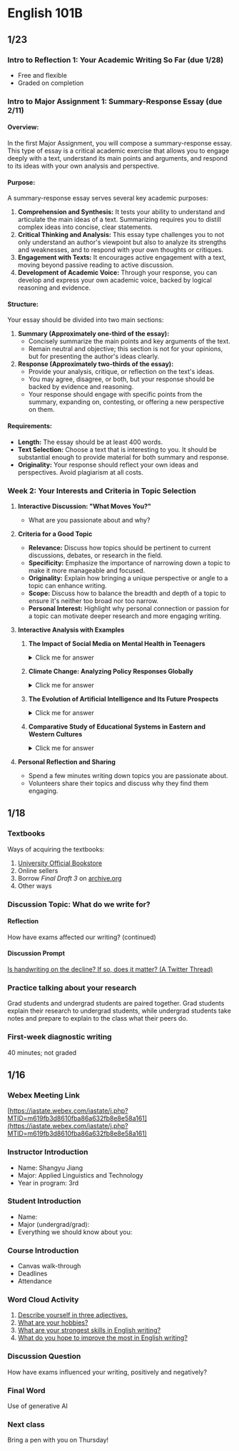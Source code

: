 # English 101B
## 1/23
### Intro to Reflection 1: Your Academic Writing So Far (due 1/28)
- Free and flexible
- Graded on completion
### Intro to Major Assignment 1: Summary-Response Essay (due 2/11)
#### Overview:
In the first Major Assignment, you will compose a summary-response essay. This type of essay is a critical academic exercise that allows you to engage deeply with a text, understand its main points and arguments, and respond to its ideas with your own analysis and perspective.
#### Purpose:
A summary-response essay serves several key academic purposes:
1. **Comprehension and Synthesis:** It tests your ability to understand and articulate the main ideas of a text. Summarizing requires you to distill complex ideas into concise, clear statements.
2. **Critical Thinking and Analysis:** This essay type challenges you to not only understand an author's viewpoint but also to analyze its strengths and weaknesses, and to respond with your own thoughts or critiques.
3. **Engagement with Texts:** It encourages active engagement with a text, moving beyond passive reading to active discussion.
4. **Development of Academic Voice:** Through your response, you can develop and express your own academic voice, backed by logical reasoning and evidence.
#### Structure:
Your essay should be divided into two main sections:
1. **Summary (Approximately one-third of the essay):**
   - Concisely summarize the main points and key arguments of the text.
   - Remain neutral and objective; this section is not for your opinions, but for presenting the author's ideas clearly.
2. **Response (Approximately two-thirds of the essay):**
   - Provide your analysis, critique, or reflection on the text's ideas.
   - You may agree, disagree, or both, but your response should be backed by evidence and reasoning.
   - Your response should engage with specific points from the summary, expanding on, contesting, or offering a new perspective on them.
#### Requirements:
- **Length:** The essay should be at least 400 words.
- **Text Selection:** Choose a text that is interesting to you. It should be substantial enough to provide material for both summary and response.
- **Originality:** Your response should reflect your own ideas and perspectives. Avoid plagiarism at all costs.
### Week 2: Your Interests and Criteria in Topic Selection
1. **Interactive Discussion: "What Moves You?"**
   - What are you passionate about and why?

2. **Criteria for a Good Topic**
   - **Relevance:** Discuss how topics should be pertinent to current discussions, debates, or research in the field.
   - **Specificity:** Emphasize the importance of narrowing down a topic to make it more manageable and focused.
   - **Originality:** Explain how bringing a unique perspective or angle to a topic can enhance writing.
   - **Scope:** Discuss how to balance the breadth and depth of a topic to ensure it's neither too broad nor too narrow.
   - **Personal Interest:** Highlight why personal connection or passion for a topic can motivate deeper research and more engaging writing.

3. **Interactive Analysis with Examples**
   1. **The Impact of Social Media on Mental Health in Teenagers**
         <details>
            <summary>Click me for answer</summary>
            - Relevance: Highly relevant in today's digital age.  
            - Specificity: Focused on a specific age group and issue.  
            - Originality: Potential for unique perspectives, depending on approach.  
            - Scope: Broad enough for diverse viewpoints, yet can be deeply explored.  
            - Personal Interest: Likely to resonate with many students.  
         </details>

   2. **Climate Change: Analyzing Policy Responses Globally**
         <details>
            <summary>Click me for answer</summary>
            - Relevance: Extremely topical and urgent.
            - Specificity: Focuses on policy responses rather than the broad topic of climate change.
            - Originality: Offers scope for comparison and analysis of different global approaches.
            - Scope: Wide-ranging, requiring careful management to avoid being too broad.
            - Personal Interest: Appeals to students interested in environmental issues and policy.
         </details>
   
   3. **The Evolution of Artificial Intelligence and Its Future Prospects**
         <details>
            <summary>Click me for answer</summary>
            - Relevance: Technologically and scientifically significant.
            - Specificity: Could be refined to a particular aspect of AI.
            - Originality: Rich in potential for exploring new advancements and predictions.
            - Scope: Needs to be narrowed to maintain focus.
            - Personal Interest: Attracts students fascinated by technology and science.
         </details>
   
   4. **Comparative Study of Educational Systems in Eastern and Western Cultures**
         <details>
            <summary>Click me for answer</summary>
            - Relevance: Pertinent in the context of global education.
            - Specificity: Clearly compares two cultural approaches.
            - Originality: Offers scope for cultural insights and unique findings.
            - Scope: Broad enough for a comprehensive study, yet distinct.
            - Personal Interest: Engaging for students interested in education and culture.
         </details>

4. **Personal Reflection and Sharing**
   - Spend a few minutes writing down topics you are passionate about.
   - Volunteers share their topics and discuss why they find them engaging.


## 1/18
### Textbooks
Ways of acquiring the textbooks:
1. [University Official Bookstore](https://canvas.iastate.edu/courses/106509/external_tools/5445)
2. Online sellers
3. Borrow *Final Draft 3* on [archive.org](https://archive.org/details/finaldraft30000aqui)
4. Other ways
### Discussion Topic: What do we write for? 
#### Reflection
How have exams affected our writing? (continued)
#### Discussion Prompt
[Is handwriting on the decline? If so, does it matter? (A Twitter Thread)](https://twitter.com/njenfield/status/1358986320131940354)
### Practice talking about your research
Grad students and undergrad students are paired together. Grad students explain their research to undergrad students, while undergrad students take notes and prepare to explain to the class what their peers do.
### First-week diagnostic writing
40 minutes; not graded

## 1/16
### Webex Meeting Link
[https://iastate.webex.com/iastate/j.php?MTID=m619fb3d8610fba86a632fb8e8e58a161](https://iastate.webex.com/iastate/j.php?MTID=m619fb3d8610fba86a632fb8e8e58a161)
### Instructor Introduction
- Name: Shangyu Jiang 
- Major: Applied Linguistics and Technology  
- Year in program: 3rd
  
### Student Introduction
- Name:  
- Major (undergrad/grad):  
- Everything we should know about you:
  
### Course Introduction
- Canvas walk-through  
- Deadlines  
- Attendance
  
### Word Cloud Activity
1. [Describe yourself in three adjectives.](https://www.menti.com/al1v7n21x11d)  
2. [What are your hobbies?](https://www.menti.com/ald6swmycg76)  
3. [What are your strongest skills in English writing?](https://www.menti.com/al77jebxzxhv)  
4. [What do you hope to improve the most in English writing?](https://www.menti.com/alfa3exkffxk)
  
### Discussion Question
How have exams influenced your writing, positively and negatively?
  
### Final Word
Use of generative AI  
  
### Next class
Bring a pen with you on Thursday!
